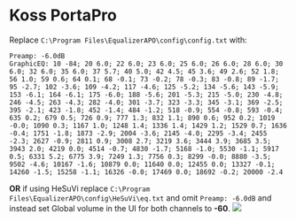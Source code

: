 # Koss PortaPro
Replace `C:\Program Files\EqualizerAPO\config\config.txt` with:
```
Preamp: -6.0dB
GraphicEQ: 10 -84; 20 6.0; 22 6.0; 23 6.0; 25 6.0; 26 6.0; 28 6.0; 30 6.0; 32 6.0; 35 6.0; 37 5.7; 40 5.0; 42 4.5; 45 3.6; 49 2.6; 52 1.8; 56 1.0; 59 0.6; 64 0.1; 68 -0.1; 73 -0.2; 78 -0.3; 83 -0.8; 89 -1.7; 95 -2.7; 102 -3.6; 109 -4.2; 117 -4.6; 125 -5.2; 134 -5.6; 143 -5.9; 153 -6.1; 164 -6.1; 175 -6.0; 188 -5.6; 201 -5.3; 215 -5.0; 230 -4.8; 246 -4.5; 263 -4.3; 282 -4.0; 301 -3.7; 323 -3.3; 345 -3.1; 369 -2.5; 395 -2.1; 423 -1.8; 452 -1.4; 484 -1.2; 518 -0.9; 554 -0.8; 593 -0.4; 635 0.2; 679 0.5; 726 0.9; 777 1.3; 832 1.1; 890 0.6; 952 0.2; 1019 -0.0; 1090 0.3; 1167 1.0; 1248 1.4; 1336 1.4; 1429 1.2; 1529 0.7; 1636 -0.4; 1751 -1.8; 1873 -2.9; 2004 -3.6; 2145 -4.0; 2295 -3.4; 2455 -2.3; 2627 -0.9; 2811 0.9; 3008 2.7; 3219 3.6; 3444 3.9; 3685 3.5; 3943 2.0; 4219 0.0; 4514 -0.7; 4830 -1.7; 5168 -1.0; 5530 -1.1; 5917 0.5; 6331 5.2; 6775 3.9; 7249 1.3; 7756 0.3; 8299 -0.0; 8880 -3.5; 9502 -4.6; 10167 -1.6; 10879 0.0; 11640 0.0; 12455 0.0; 13327 -0.1; 14260 -1.5; 15258 -1.1; 16326 -0.0; 17469 0.0; 18692 -0.2; 20000 -2.4
```
**OR** if using HeSuVi replace `C:\Program Files\EqualizerAPO\config\HeSuVi\eq.txt` and omit `Preamp: -6.0dB` and instead set Global volume in the UI for both channels to **-60**.
![](https://raw.githubusercontent.com/jaakkopasanen/AutoEq/master/results/Sonoma%20Model%20One/headphoncecom/onear/Koss%20PortaPro/Koss%20PortaPro.png)